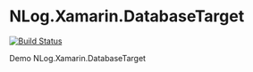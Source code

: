 # NLog.Xamarin.DatabaseTarget

[![Build Status](https://dev.azure.com/304NotModified/NLog.Xamarin.DatabaseTarget/_apis/build/status/NLog.Xamarin.DatabaseTarget?branchName=master)](https://dev.azure.com/304NotModified/NLog.Xamarin.DatabaseTarget/_build/latest?definitionId=2&branchName=master)

Demo NLog.Xamarin.DatabaseTarget
